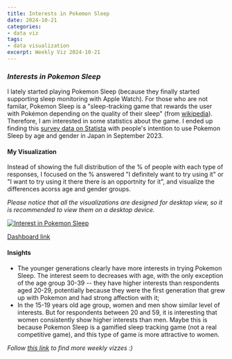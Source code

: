 ```yaml
---
title: Interests in Pokemon Sleep
date: 2024-10-21
categories:
- data viz
tags:
- data visualization
excerpt: Weekly Viz 2024-10-21
---
```


### *Interests in Pokemon Sleep*

I lately started playing Pokemon Sleep (because they finally started supporting sleep monitoring with Apple Watch). For those who are not familar, Pokemon Sleep is a "sleep-tracking game that rewards the user with Pokémon depending on the quality of their sleep" (from [wikipedia](https://en.wikipedia.org/wiki/Pok%C3%A9mon_Sleep)). Therefore, I am interested in some statistics about the game. I ended up finding this [survey data on Statista](https://www.statista.com/statistics/1448315/japan-share-of-people-who-want-to-use-pokemon-sleep-by-gender-and-age-group/) with people's intention to use Pokemon Sleep by age and gender in Japan in September 2023. 

#### My Visualization

Instead of showing the full distribution of the % of people with each type of responses, I focused on the % answered "I definitely want to try using it" or "I want to try using it there there is an opportnity for it", and visualize the differences acorss age and gender groups.  

*Please notice that all the visualizations are designed for desktop view, so it is recommended to view them on a desktop device.*  

<div class='tableauPlaceholder' id='viz1729570264890' style='position: relative'>
  <noscript><a href='#'>
    <img alt='Interest in Pokemon Sleep ' src='https:&#47;&#47;public.tableau.com&#47;static&#47;images&#47;20&#47;20241021InterestsinPokemonSleep&#47;InterestinPokemonSleep&#47;1_rss.png' style='border: none' />
  </a></noscript>
  <object class='tableauViz'  style='display:none;'>
    <param name='host_url' value='https%3A%2F%2Fpublic.tableau.com%2F' />
    <param name='embed_code_version' value='3' />
    <param name='site_root' value='' />
    <param name='name' value='20241021InterestsinPokemonSleep&#47;InterestinPokemonSleep' />
    <param name='tabs' value='no' />
    <param name='toolbar' value='yes' />
    <param name='static_image' value='https:&#47;&#47;public.tableau.com&#47;static&#47;images&#47;20&#47;20241021InterestsinPokemonSleep&#47;InterestinPokemonSleep&#47;1.png' />
    <param name='animate_transition' value='yes' />
    <param name='display_static_image' value='yes' />
    <param name='display_spinner' value='yes' />
    <param name='display_overlay' value='yes' />
    <param name='display_count' value='yes' />
    <param name='language' value='en-US' />
    <param name='filter' value='publish=yes' />
  </object></div>      
  <script type='text/javascript'>              
    var divElement = document.getElementById('viz1729570264890');          
    var vizElement = divElement.getElementsByTagName('object')[0];              
    if ( divElement.offsetWidth > 800 ) { vizElement.style.width='800px';vizElement.style.height='627px';} else if ( divElement.offsetWidth > 500 ) { vizElement.style.width='800px';vizElement.style.height='627px';} else { vizElement.style.width='100%';vizElement.style.height='727px';}       
    var scriptElement = document.createElement('script');               
    scriptElement.src = 'https://public.tableau.com/javascripts/api/viz_v1.js';   
    vizElement.parentNode.insertBefore(scriptElement, vizElement);            
  </script>

[Dashboard link](https://public.tableau.com/views/20241021InterestsinPokemonSleep/InterestinPokemonSleep?:language=en-US&publish=yes&:sid=&:redirect=auth&:display_count=n&:origin=viz_share_link)
  
#### Insights
* The younger generations clearly have more interests in trying Pokemon Sleep. The interest seem to decreases with age, with the only exception of the age group 30-39 -- they have higher interests than respondents aged 20-29, potentially because they were the first generation that grew up with Pokemon and had strong affection with it;
* In the 15-19 years old age group, women and men show similar level of interests. But for respondents between 20 and 59, it is interesting that women consistently show higher interests than men. Maybe this is because Pokemon Sleep is a gamified sleep tracking game (not a real competitive game), and this type of game is more attractive to women.  
  
*Follow [this link](https://yudong-94.github.io/personal-website/project/WeeklyViz2024/) to find more weekly vizzes :)*
